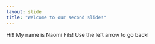 ```yaml
---
layout: slide
title: "Welcome to our second slide!"
---
```

Hi!! My name is Naomi Fils!
Use the left arrow to go back!
